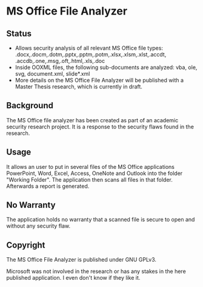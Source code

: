 # MS Office File Analyzer

## Status
- Allows security analysis of all relevant MS Office file types: .docx,.docm,.dotm,.pptx,.pptm,.potm,.xlsx,.xlsm,.xlst,.accdt, .accdb,.one,.msg,.oft,.html,.xls,.doc 
- Inside OOXML files, the following sub-documents are analyzed: vba, ole, svg, document.xml, slide*.xml
- More details on the MS Office File Analyzer will be published with a Master Thesis research, which is currently in draft.

## Background
The MS Office file analyzer has been created as part of an academic security research project. It is a response to the security flaws found in the research. 

## Usage 
It allows an user to put in several files of the MS Office applications PowerPoint, Word, Excel, Access, OneNote and Outlook into the folder "Working Folder". The application then scans all files in that folder. Afterwards a report is generated.   

## No Warranty
The application holds no warranty that a scanned file is secure to open and without any security flaw. 

## Copyright
The MS Office File Analyzer is published under GNU GPLv3. 

Microsoft was not involved in the research or has any stakes in the here published application. I even don't know if they like it.
